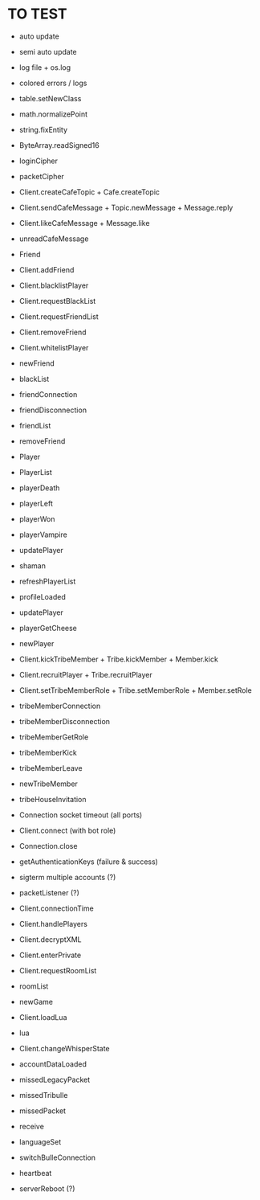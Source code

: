 # TO TEST
- auto update
- semi auto update
- log file + os.log
- colored errors / logs
- table.setNewClass
- math.normalizePoint
- string.fixEntity
- ByteArray.readSigned16
- loginCipher
- packetCipher

- Client.createCafeTopic + Cafe.createTopic
- Client.sendCafeMessage + Topic.newMessage + Message.reply
- Client.likeCafeMessage + Message.like
- unreadCafeMessage

- Friend
- Client.addFriend
- Client.blacklistPlayer
- Client.requestBlackList
- Client.requestFriendList
- Client.removeFriend
- Client.whitelistPlayer
- newFriend
- blackList
- friendConnection
- friendDisconnection
- friendList
- removeFriend

- Player
- PlayerList
- playerDeath
- playerLeft
- playerWon
- playerVampire
- updatePlayer
- shaman
- refreshPlayerList
- profileLoaded
- updatePlayer
- playerGetCheese
- newPlayer

- Client.kickTribeMember + Tribe.kickMember + Member.kick
- Client.recruitPlayer + Tribe.recruitPlayer
- Client.setTribeMemberRole + Tribe.setMemberRole + Member.setRole
- tribeMemberConnection
- tribeMemberDisconnection
- tribeMemberGetRole
- tribeMemberKick
- tribeMemberLeave
- newTribeMember
- tribeHouseInvitation

- Connection socket timeout (all ports)
- Client.connect (with bot role)
- Connection.close

- getAuthenticationKeys (failure & success)
- sigterm multiple accounts (?)
- packetListener (?)

- Client.connectionTime
- Client.handlePlayers

- Client.decryptXML
- Client.enterPrivate
- Client.requestRoomList
- roomList
- newGame

- Client.loadLua
- lua

- Client.changeWhisperState

- accountDataLoaded

- missedLegacyPacket
- missedTribulle
- missedPacket
- receive

- languageSet

- switchBulleConnection
- heartbeat
- serverReboot (?)
